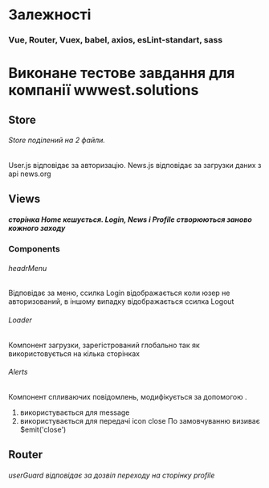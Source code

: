 
# Залежності

### Vue, Router, Vuex, babel, axios, esLint-standart, sass


# Виконане тестове завдання для компанії wwwest.solutions

## Store
###### Store поділений на 2 файли.

User.js відповідає за авторизацію.
News.js відповідає за загрузки даних з api news.org

## Views
##### сторінка Home кешується. Login, News і Profile створюються заново кожного заходу

### Components

###### headrMenu
Відповідає за меню, ссилка Login відображається коли юзер не авторизований, в іншому випадку відображається ссилка Logout

###### Loader
Компонент загрузки, зарегістрований глобально так як використовується на кілька сторінках

###### Alerts
Компонент спливаючих повідомлень, модифікується за допомогою <slot>.
1. <slot> використувається для message
2. <slot> використувається для передачі icon close
По замовчуванню визиває $emit('close')

## Router 
###### userGuard відповідає за дозвіл переходу на сторінку profile



